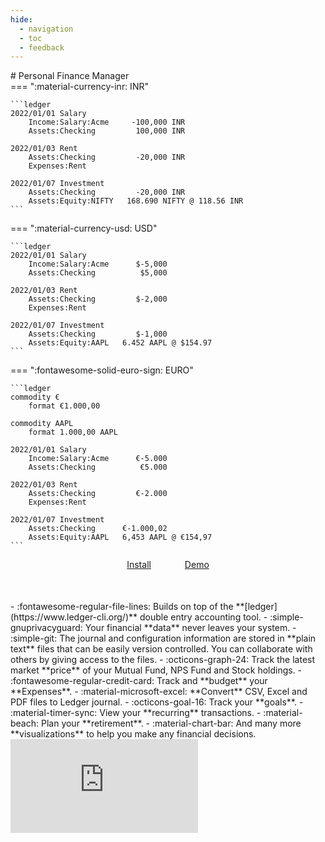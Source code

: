 ```yaml
---
hide:
  - navigation
  - toc
  - feedback
---
```


<div class="hero" markdown>
# Personal Finance Manager
</div>

<div class="home" markdown>
=== ":material-currency-inr: INR"

    ```ledger
    2022/01/01 Salary
        Income:Salary:Acme     -100,000 INR
        Assets:Checking         100,000 INR

    2022/01/03 Rent
        Assets:Checking         -20,000 INR
        Expenses:Rent

    2022/01/07 Investment
        Assets:Checking         -20,000 INR
        Assets:Equity:NIFTY   168.690 NIFTY @ 118.56 INR
    ```

=== ":material-currency-usd: USD"

    ```ledger
    2022/01/01 Salary
        Income:Salary:Acme      $-5,000
        Assets:Checking          $5,000

    2022/01/03 Rent
        Assets:Checking         $-2,000
        Expenses:Rent

    2022/01/07 Investment
        Assets:Checking         $-1,000
        Assets:Equity:AAPL   6.452 AAPL @ $154.97
    ```

=== ":fontawesome-solid-euro-sign: EURO"

    ```ledger
    commodity €
        format €1.000,00

    commodity AAPL
        format 1.000,00 AAPL

    2022/01/01 Salary
        Income:Salary:Acme      €-5.000
        Assets:Checking          €5.000

    2022/01/03 Rent
        Assets:Checking         €-2.000
        Expenses:Rent

    2022/01/07 Investment
        Assets:Checking      €-1.000,02
        Assets:Equity:AAPL   6,453 AAPL @ €154,97
    ```


<p style="text-align: center; margin-bottom: 50px">
  <a class="md-button md-button--primary" style="margin-right: 50px;" href="/getting-started/installation/">Install</a>
  <a class="md-button md-button--primary" href="https://demo.paisa.fyi">Demo</a>
</p>


<div class="features-container" markdown>
<div class="features" markdown>
- :fontawesome-regular-file-lines: Builds on top of the **[ledger](https://www.ledger-cli.org/)** double entry accounting tool.
- :simple-gnuprivacyguard: Your financial **data** never leaves your system.
- :simple-git: The journal and configuration information are stored in **plain text** files
  that can be easily version controlled. You can collaborate with
  others by giving access to the files.
- :octicons-graph-24: Track the latest market **price** of your Mutual Fund, NPS Fund
  and Stock holdings.
- :fontawesome-regular-credit-card: Track and **budget** your **Expenses**.
- :material-microsoft-excel: **Convert** CSV, Excel and PDF files to Ledger journal.
- :octicons-goal-16: Track your **goals**.
- :material-timer-sync: View your **recurring** transactions.
- :material-beach: Plan your **retirement**.
- :material-chart-bar: And many more **visualizations** to help you make any financial
  decisions.
</div>

<div class="thumbnail-container app-frame win dark" data-title="Paisa">
  <div class="thumbnail">
    <iframe src="https://demo1.paisa.fyi" frameborder="0" scrolling="no"></iframe>
  </div>
</div>
</div>
</div>
